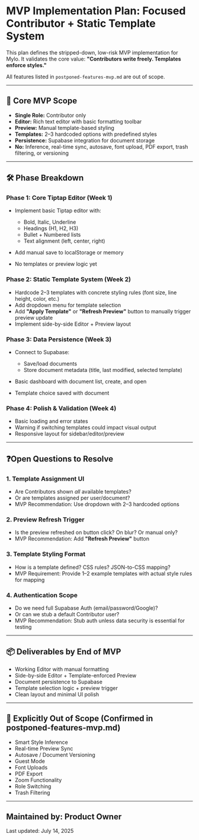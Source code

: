 # MVP Implementation Plan: Focused Contributor + Static Template System

This plan defines the stripped-down, low-risk MVP implementation for Mylo. It validates the core value: **"Contributors write freely. Templates enforce styles."**

All features listed in `postponed-features-mvp.md` are out of scope.

---

## 🔑 Core MVP Scope

* **Single Role:** Contributor only
* **Editor:** Rich text editor with basic formatting toolbar
* **Preview:** Manual template-based styling
* **Templates:** 2–3 hardcoded options with predefined styles
* **Persistence:** Supabase integration for document storage
* **No:** Inference, real-time sync, autosave, font upload, PDF export, trash filtering, or versioning

---

## 🛠 Phase Breakdown

### Phase 1: Core Tiptap Editor (Week 1)

* Implement basic Tiptap editor with:

  * Bold, Italic, Underline
  * Headings (H1, H2, H3)
  * Bullet + Numbered lists
  * Text alignment (left, center, right)
* Add manual save to localStorage or memory
* No templates or preview logic yet

### Phase 2: Static Template System (Week 2)

* Hardcode 2–3 templates with concrete styling rules (font size, line height, color, etc.)
* Add dropdown menu for template selection
* Add **"Apply Template"** or **"Refresh Preview"** button to manually trigger preview update
* Implement side-by-side Editor + Preview layout

### Phase 3: Data Persistence (Week 3)

* Connect to Supabase:

  * Save/load documents
  * Store document metadata (title, last modified, selected template)
* Basic dashboard with document list, create, and open
* Template choice saved with document

### Phase 4: Polish & Validation (Week 4)

* Basic loading and error states
* Warning if switching templates could impact visual output
* Responsive layout for sidebar/editor/preview

---

## ❓Open Questions to Resolve

### 1. **Template Assignment UI**

* Are Contributors shown *all* available templates?
* Or are templates assigned per user/document?
* MVP Recommendation: Use dropdown with 2–3 hardcoded options

### 2. **Preview Refresh Trigger**

* Is the preview refreshed on button click? On blur? Or manual only?
* MVP Recommendation: Add **"Refresh Preview"** button

### 3. **Template Styling Format**

* How is a template defined? CSS rules? JSON-to-CSS mapping?
* MVP Requirement: Provide 1–2 example templates with actual style rules for mapping

### 4. **Authentication Scope**

* Do we need full Supabase Auth (email/password/Google)?
* Or can we stub a default Contributor user?
* MVP Recommendation: Stub auth unless data security is essential for testing

---

## 📦 Deliverables by End of MVP

* Working Editor with manual formatting
* Side-by-side Editor + Template-enforced Preview
* Document persistence to Supabase
* Template selection logic + preview trigger
* Clean layout and minimal UI polish

---

## 🧯 Explicitly Out of Scope (Confirmed in postponed-features-mvp.md)

* Smart Style Inference
* Real-time Preview Sync
* Autosave / Document Versioning
* Guest Mode
* Font Uploads
* PDF Export
* Zoom Functionality
* Role Switching
* Trash Filtering

---

## Maintained by: Product Owner

Last updated: July 14, 2025
